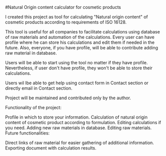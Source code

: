 #Natural Origin content calculator for cosmetic products

I created this project as tool for calculating "Natural origin content" of cosmetic products according to requirements of ISO 16128.

This tool is useful for all companies to facilitate calculations using database of raw materials and automation of the calculations. Every user can have profile where he can store his calculations and edit them if needed in the future. Also, everyone, if you have profile, will be able to contribute adding raw material in database.

Users will be able to start using the tool no matter if they have profile. Nevertheless, if user don't have profile, they won't be able to store their calculations.

Users wil lbe able to get help using contact form in Contact section or directly email in Contact section.

Project will be maintained and contributed only by the author.

Functionality of the project:

Profile in which to store your information.
Calculation of natural origin content of cosmetic product according to formulation.
Editing calculations if you need.
Adding new raw materials in database.
Editing raw materials.
Future functionalities:

Direct links of raw material for easier gathering of additional information.
Exporting document with calculation results.